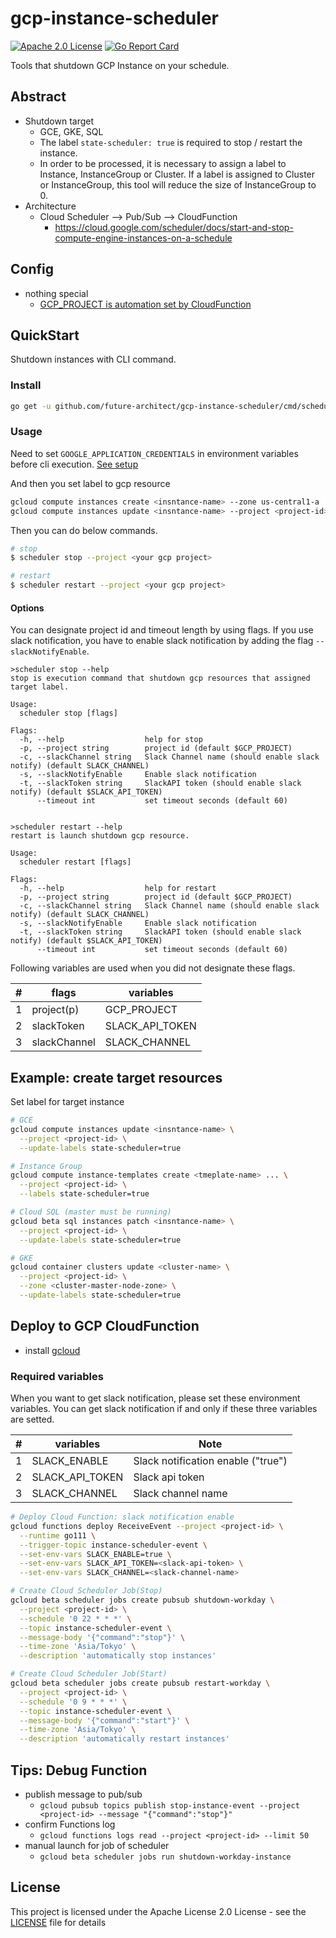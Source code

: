# gcp-instance-scheduler
[![Apache 2.0 License](https://img.shields.io/badge/License-Apache%202.0-blue.svg)](LICENSE)
[![Go Report Card](https://goreportcard.com/badge/github.com/future-architect/gcp-instance-scheduler)](https://goreportcard.com/report/github.com/future-architect/gcp-instance-scheduler)

Tools that shutdown GCP Instance on your schedule.

## Abstract

* Shutdown target
   * GCE, GKE, SQL
   * The label `state-scheduler: true` is required to stop / restart the instance.
   * In order to be processed, it is necessary to assign a label to Instance, InstanceGroup or Cluster.
   If a label is assigned to Cluster or InstanceGroup, this tool will reduce the size of InstanceGroup to 0.   
* Architecture
  * Cloud Scheduler --> Pub/Sub --> CloudFunction
    * https://cloud.google.com/scheduler/docs/start-and-stop-compute-engine-instances-on-a-schedule

## Config

* nothing special
  * [GCP_PROJECT is automation set by CloudFunction](https://cloud.google.com/functions/docs/concepts/go-runtime#contextcontext)

## QuickStart

Shutdown instances with CLI command.

### Install

```bash
go get -u github.com/future-architect/gcp-instance-scheduler/cmd/scheduler
```

### Usage

Need to set `GOOGLE_APPLICATION_CREDENTIALS` in environment variables before cli execution.
[See setup](https://cloud.google.com/docs/authentication/getting-started)

And then you set label to gcp resource
```bash
gcloud compute instances create <insntance-name> --zone us-central1-a
gcloud compute instances update <insntance-name> --project <project-id> --update-labels state-scheduler=true
```
Then you can do below commands.

```bash
# stop
$ scheduler stop --project <your gcp project>

# restart
$ scheduler restart --project <your gcp project>
```


#### Options

You can designate project id and timeout length by using flags.
If you use slack notification, you have to enable slack notification by adding the flag `--slackNotifyEnable`.

```console
>scheduler stop --help
stop is execution command that shutdown gcp resources that assigned target label.

Usage:
  scheduler stop [flags]

Flags:
  -h, --help                  help for stop
  -p, --project string        project id (default $GCP_PROJECT)
  -c, --slackChannel string   Slack Channel name (should enable slack notify) (default SLACK_CHANNEL)
  -s, --slackNotifyEnable     Enable slack notification
  -t, --slackToken string     SlackAPI token (should enable slack notify) (default $SLACK_API_TOKEN)
      --timeout int           set timeout seconds (default 60)


>scheduler restart --help
restart is launch shutdown gcp resource.

Usage:
  scheduler restart [flags]

Flags:
  -h, --help                  help for restart
  -p, --project string        project id (default $GCP_PROJECT)
  -c, --slackChannel string   Slack Channel name (should enable slack notify) (default SLACK_CHANNEL)
  -s, --slackNotifyEnable     Enable slack notification
  -t, --slackToken string     SlackAPI token (should enable slack notify) (default $SLACK_API_TOKEN)
      --timeout int           set timeout seconds (default 60)
``` 

Following variables are used when you did not designate these flags.

|#  |flags                  |variables       |
|---|-----------------------|----------------|
| 1 |project(p)             |GCP_PROJECT     |
| 2 |slackToken             |SLACK_API_TOKEN |
| 3 |slackChannel           |SLACK_CHANNEL   |


## Example: create target resources

Set label for target instance

```sh
# GCE
gcloud compute instances update <insntance-name> \
  --project <project-id> \
  --update-labels state-scheduler=true

# Instance Group
gcloud compute instance-templates create <tmeplate-name> ... \
  --project <project-id> \
  --labels state-scheduler=true

# Cloud SQL (master must be running)
gcloud beta sql instances patch <insntance-name> \
  --project <project-id> \
  --update-labels state-scheduler=true

# GKE
gcloud container clusters update <cluster-name> \
  --project <project-id> \
  --zone <cluster-master-node-zone> \
  --update-labels state-scheduler=true
```


## Deploy to GCP CloudFunction

* install [gcloud](https://cloud.google.com/sdk/gcloud/)

### Required variables
When you want to get slack notification, please set these environment variables.
You can get slack notification if and only if these three variables are setted.

|#  |variables       |Note                               |
|---|----------------|-----------------------------------|
| 1 |SLACK_ENABLE    |Slack notification enable ("true") |
| 2 |SLACK_API_TOKEN |Slack api token                    |
| 3 |SLACK_CHANNEL   |Slack channel name                 |

```sh
# Deploy Cloud Function: slack notification enable
gcloud functions deploy ReceiveEvent --project <project-id> \
  --runtime go111 \
  --trigger-topic instance-scheduler-event \
  --set-env-vars SLACK_ENABLE=true \
  --set-env-vars SLACK_API_TOKEN=<slack-api-token> \
  --set-env-vars SLACK_CHANNEL=<slack-channel-name>

# Create Cloud Scheduler Job(Stop)
gcloud beta scheduler jobs create pubsub shutdown-workday \
  --project <project-id> \
  --schedule '0 22 * * *' \
  --topic instance-scheduler-event \
  --message-body '{"command":"stop"}' \
  --time-zone 'Asia/Tokyo' \
  --description 'automatically stop instances'

# Create Cloud Scheduler Job(Start)
gcloud beta scheduler jobs create pubsub restart-workday \
  --project <project-id> \
  --schedule '0 9 * * *' \
  --topic instance-scheduler-event \
  --message-body '{"command":"start"}' \
  --time-zone 'Asia/Tokyo' \
  --description 'automatically restart instances'
```


## Tips: Debug Function

* publish message to pub/sub
  * `gcloud pubsub topics publish stop-instance-event --project <project-id> --message "{"command":"stop"}"`
* confirm Functions log
  * `gcloud functions logs read --project <project-id> --limit 50`
* manual launch for job of scheduler
  * `gcloud beta scheduler jobs run shutdown-workday-instance`

## License

This project is licensed under the Apache License 2.0 License - see the [LICENSE](LICENSE) file for details
